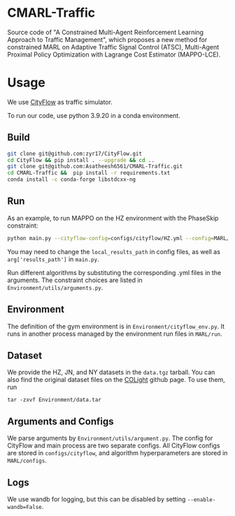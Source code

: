 # CMARL-Traffic

Source code of "A Constrained Multi-Agent Reinforcement Learning Approach to Traffic Management", which proposes a new method for constrained MARL on Adaptive Traffic Signal Control (ATSC), Multi-Agent Proximal Policy Optimization with Lagrange Cost Estimator (MAPPO-LCE).

# Usage

We use [CityFlow](https://github.com/zyr17/CityFlow) as traffic simulator.

To run our code, use python 3.9.20 in a conda environment.

## Build
```bash
git clone git@github.com:zyr17/CityFlow.git
cd CityFlow && pip install . --upgrade && cd ..
git clone git@github.com:Asatheesh6561/CMARL-Traffic.git
cd CMARL-Traffic &&  pip install -r requirements.txt
conda install -c conda-forge libstdcxx-ng
```

## Run

As an example, to run MAPPO on the HZ environment with the PhaseSkip constraint:
```bash
python main.py --cityflow-config=configs/cityflow/HZ.yml --config=MARL/configs/algs/mappo.yaml --constraint=PhaseSkip
```

You may need to change the `local_results_path` in config files, as well as `arg['results_path']` in `main.py`.

Run different algorithms by substituting the corresponding .yml files in the arguments. The constraint choices are listed in `Environment/utils/arguments.py`.

## Environment

The definition of the gym environment is in `Environment/cityflow_env.py`. It runs in another 
process managed by the environment run files in `MARL/run`.

## Dataset

We provide the HZ, JN, and NY datasets in the `data.tgz` tarball. You can also find the original dataset files on the [COLight](https://github.com/wingsweihua/colight) github page. To use them, run
```
tar -zxvf Environment/data.tar
```

## Arguments and Configs

We parse arguments by `Environment/utils/argument.py`. The config for CityFlow and main
process are two separate configs. All CityFlow configs are stored in 
`configs/cityflow`, and algorithm hyperparameters are stored in `MARL/configs`.

## Logs

We use wandb for logging, but this can be disabled by setting `--enable-wandb=False`.
